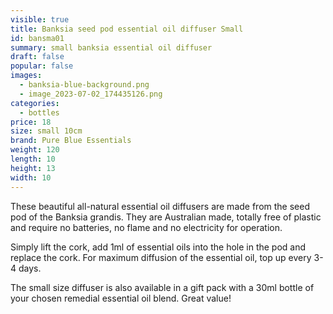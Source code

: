 ```yaml
---
visible: true
title: Banksia seed pod essential oil diffuser Small
id: bansma01
summary: small banksia essential oil diffuser
draft: false
popular: false
images:
  - banksia-blue-background.png
  - image_2023-07-02_174435126.png
categories:
  - bottles
price: 18
size: small 10cm
brand: Pure Blue Essentials
weight: 120
length: 10
height: 13
width: 10
---
```

T﻿hese beautiful all-natural essential oil diffusers are made from the seed pod of the Banksia grandis.  They are Australian made, totally free of plastic and require no batteries, no flame and no electricity for operation. 

S﻿imply lift the cork, add 1ml of essential oils into the hole in the pod and replace the cork.  For maximum diffusion of the essential oil, top up every 3-4 days.

T﻿he small size diffuser is a﻿lso available in a gift pack with a 30ml bottle of your chosen remedial essential oil blend.  Great value!
